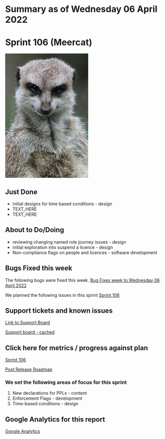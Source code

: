 # Summary as of Wednesday 06 April 2022 

# Sprint 106 (Meercat)

![ijinterwas from Netherlands, CC BY 2.0 <https://creativecommons.org/licenses/by/2.0>, via Wikimedia Commons](graphs/meercat2.jpg)

## Just Done
* initial designs for time based conditions - design
* TEXT_HERE
* TEXT_HERE

## About to Do/Doing
* reviewing changing named role journey issues - design
* initial exploration into suspend a licence - design
* Non-compliance flags on people and licences - software development

## Bugs Fixed this week
The following bugs were fixed this week.
[Bug Fixes week to Wednesday 06 April 2022](graphs/bugs06042022.png)

We planned the following issues in this sprint 
[Sprint 106](graphs/sprint06042022.png)

## Support tickets and known issues
[Link to Support Board](https://collaboration.homeoffice.gov.uk/jira/secure/RapidBoard.jspa?rapidView=1717&selectedIssue=ASSB-253)

[Support board - cached](graphs/supportBoard06042022.png)

## Click here for metrics / progress against plan
[Sprint 106](graphs/progress06042022.png)

[Post Release Roadmap](graphs/roadmap06042022.png)

### We set the following areas of focus for this sprint
1. New declarations for PPLs - content 
2. Enforcement Flags - development 
3. Time-based conditions - design

## Google Analytics for this report
[Google Analytics](graphs/GA06042022.png)

